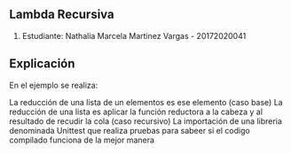 ## Lambda Recursiva
1) Estudiante: Nathalia Marcela Martinez Vargas - 20172020041

## Explicación

En el ejemplo se realiza:

La reducción de una lista de un elementos es ese elemento (caso base)
La reducción de una lista es aplicar la función reductora a la cabeza y al resultado de recudir la cola (caso recursivo)
La importación de una libreria denominada Unittest que realiza pruebas para sabeer si el codigo compilado funciona de la mejor manera

